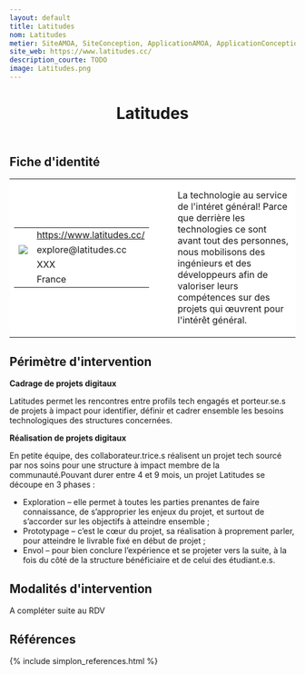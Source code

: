 ```yaml
---
layout: default
title: Latitudes
nom: Latitudes
metier: SiteAMOA, SiteConception, ApplicationAMOA, ApplicationConception
site_web: https://www.latitudes.cc/
description_courte: TODO
image: Latitudes.png
---
```


<header>
	<h1> Latitudes</h1>
</header>

<div class="main">
	<h2> Fiche d'identité </h2>
	<table style="border-collapse: collapse;">
		<tr style="border: none; background-color:#FFFFFF;">
			<td style="border: none; background-color:#FFFFFF;width:20%;height:80%;">
				<div class="fiche_contact" style="">
					<table style="border-collapse: collapse;">
						<tr class="site_web" style="border: none; background-color:#FFFFFF;">
							<td style="border: none;">
								<img src="" class="fiche_icone"/>
							</td>
							<td style="border: none;">
								<a href="https://www.latitudes.cc"> https://www.latitudes.cc/</a>
							</td>
						</tr>
						<tr class="contact" style="border: none; background-color:#FFFFFF;">
							<td style="border: none;display: table-cell;">
								<img src="{{site.url}}{{site.baseurl}}/images/email_icon.png" class="image" style="max-width:150%;vertical-align: middle;"/>
							</td>
							<td style="border: none;">
								explore@latitudes.cc 
							</td>
						</tr>
						<tr class="telephone" style="border: none; background-color:#FFFFFF;">
							<td style="border: none;">
								<img src="" class="fiche_icone"/>
							</td>
							<td style="border: none;">
								XXX
							</td>
						</tr>
						<tr class="zone" style="border: none; background-color:#FFFFFF;">
							<td style="border: none;">
								<img src="" class="fiche_icone"/>
							</td>
							<td style="border: none;">
								France
							</td>
						</tr>
					</table>
				</div>
			</td>
			<td style="width:10%;"/>
			<td style="background-color:#FFFFFF; width:60%;">
				<div class="fiche_identite">
					<p style="font-weight:normal;">
					La technologie au service de l'intéret général! Parce que derrière les technologies ce sont avant tout des personnes, nous mobilisons des ingénieurs et des développeurs afin de valoriser leurs compétences sur des projets qui œuvrent pour l'intérêt général.
					</p>
				</div>
			</td>
		</tr>
	</table>
	<div class="perimetre_intervention">
		<h2> Périmètre d'intervention </h2>
		<strong>Cadrage de projets digitaux</strong>
		<p> Latitudes permet les rencontres entre profils tech engagés et porteur.se.s de projets à impact pour identifier, définir et cadrer ensemble les besoins technologiques des structures concernées.</p>
		<strong>Réalisation de projets digitaux</strong>
		<p>En petite équipe, des collaborateur.trice.s réalisent un projet tech sourcé par nos soins pour une structure à impact membre de la communauté.Pouvant durer entre 4 et 9 mois, un projet Latitudes se découpe en 3 phases :
			<ul>
				<li>Exploration – elle permet à toutes les parties prenantes de faire connaissance, de s’approprier les enjeux du projet, et surtout de s’accorder sur les objectifs à atteindre ensemble ;</li>
				<li>Prototypage – c’est le cœur du projet, sa réalisation à proprement parler, pour atteindre le livrable fixé en début de projet ;</li>
				<li>Envol – pour bien conclure l’expérience et se projeter vers la suite, à la fois du côté de la structure bénéficiaire et de celui des étudiant.e.s.</li>
			</ul></p>
	</div>
	<div class="modalite_intervention">
		<h2> Modalités d'intervention </h2>
		<p>A compléter suite au RDV</p>
	</div>
</div>
<footer class="references">
	<h2> Références </h2>
	{% include simplon_references.html %}
</footer>

